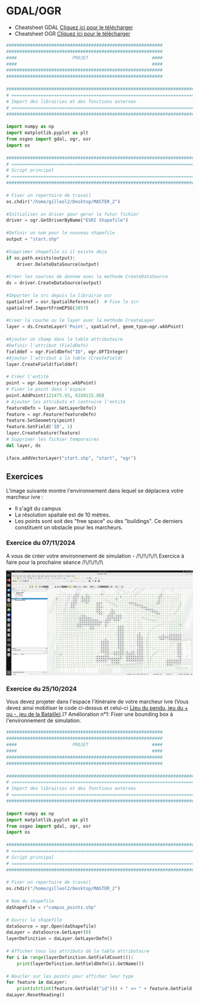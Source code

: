 # GDAL/OGR
* Cheatsheet GDAL <a href="images/GDAL_CHEATSHEET_2020.pdf" download>Cliquez ici pour le télécharger</a>
* Cheatsheet OGR <a href="images/OGR_CHEATSHEET_2020.pdf" download>Cliquez ici pour le télécharger</a>



``` python
###########################################################
###########################################################
####                     PROJET                        ####
####                                                   ####
###########################################################
###########################################################

###############################################################################
# ==============================================================================
# Import des librairies et des fonctions externes
# ==============================================================================
###############################################################################

import numpy as np
import matplotlib.pyplot as plt
from osgeo import gdal, ogr, osr
import os

###############################################################################
# ==============================================================================
# Script principal
# ==============================================================================
###############################################################################

# Fixer un repertoire de travail
os.chdir("/home/gilleol2/Desktop/MASTER_2")

#Initialiser un driver pour gerer le futur fichier
driver = ogr.GetDriverByName("ESRI Shapefile")

#Definir un nom pour le nouveau shapefile
output = "start.shp"

#Supprimer shapefile si il existe deja
if os.path.exists(output):
    driver.DeleteDataSource(output)
    
#Creer les sources de donnee avec la methode CreateDataSource
ds = driver.CreateDataSource(output)

#Importer le src depuis la librairie osr
spatialref = osr.SpatialReference()  # Fixe le scr
spatialref.ImportFromEPSG(3857)

#Creer la couche ou le layer avec la methode CreateLayer
layer = ds.CreateLayer('Point', spatialref, geom_type=ogr.wkbPoint)

#Ajouter un champ dans la table attributaire
#Definir l'attribut (FieldDefn)
fielddef = ogr.FieldDefn("ID", ogr.OFTInteger)
#Ajouter l'attribut a la table (CreateField)
layer.CreateField(fielddef)

# Créer l'entité
point = ogr.Geometry(ogr.wkbPoint)
# Fixer le point dans l'espace
point.AddPoint(121475.93, 6350115.88)
# Ajouter les attributs et contruire l'entité 
featureDefn = layer.GetLayerDefn()
feature = ogr.Feature(featureDefn)
feature.SetGeometry(point)
feature.SetField('ID', 1)
layer.CreateFeature(feature)
# Supprimer les fichier temporaires
del layer, ds               

iface.addVectorLayer("start.shp", "start", "ogr")

```
## Exercices

L'image suivante montre l'environnement dans lequel se déplacera votre marcheur ivre : 
- Il s'agit du campus
- La résolution spaitale est de 10 mètres.
- Les points sont soit des "free space" ou des "buildings". Ce derniers constituent un obstacle pour les marcheurs. 

### Exercice du 07/11/2024
A vous de créer votre environnement de simulation - /!\\/!\\/!\\/!\\ Exercice à faire pour la prochaine séance /!\\/!\\/!\\/!\\

![env](images/env_QGIS.png)

### Exercice du 25/10/2024
Vous devez projeter dans l'espace l'itinéraire de votre marcheur ivre (Vous devez ainsi mobiliser le code ci-dessus et celui-ci [(Jeu du pendu, jeu du + ou -, jeu de la Bataille)](./exercice_2.html).)?
Amélioration n°1: Fixer une bounding box à  l'environnement de simulation. 

``` python
###########################################################
###########################################################
####                     PROJET                        ####
####                                                   ####
###########################################################
###########################################################

###############################################################################
# ==============================================================================
# Import des librairies et des fonctions externes
# ==============================================================================
###############################################################################

import numpy as np
import matplotlib.pyplot as plt
from osgeo import gdal, ogr, osr
import os

###############################################################################
# ==============================================================================
# Script principal
# ==============================================================================
###############################################################################

# Fixer un repertoire de travail
os.chdir("/home/gilleol2/Desktop/MASTER_2")

# Nom du shapefile
daShapefile = r"campus_points.shp"

# Ouvrir le shapefile
dataSource = ogr.Open(daShapefile)
daLayer = dataSource.GetLayer(0)
layerDefinition = daLayer.GetLayerDefn()

# Afficher tous les attributs de la table attributaire
for i in range(layerDefinition.GetFieldCount()):
    print(layerDefinition.GetFieldDefn(i).GetName())
    
# Boucler sur les points pour afficher leur type
for feature in daLayer:
    print(str(int(feature.GetField("id"))) + " => " + feature.GetField("type")    
daLayer.ResetReading()
```
